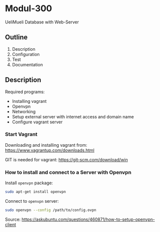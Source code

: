 # Modul-300
UeliMueli
Database with Web-Server
## Outline
1. Description
2. Configuration
3. Test
4. Documentation

## Description
Required programs:
* Installing vagrant
* Openvpn
* Networking
* Setup external server with internet access and domain name
* Configure vagrant server

### Start Vagrant
Downloading and installing vagrant from:
https://www.vagrantup.com/downloads.html

GIT is needed for vagrant:
https://git-scm.com/download/win

### How to install and connect to a Server with Openvpn
Install ``openvpn`` package:
```bash
sudo apt-get install openvpn
```
Connect to ``openvpn`` server:
```bash
sudo openvpn --config /path/to/config.ovpn
```
Source: https://askubuntu.com/questions/460871/how-to-setup-openvpn-client